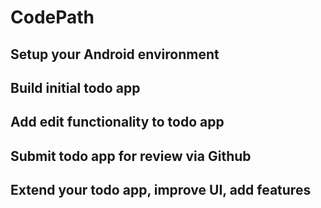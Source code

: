 # CodePath

## Setup your Android environment
## Build initial todo app
## Add edit functionality to todo app
## Submit todo app for review via Github
## Extend your todo app, improve UI, add features
